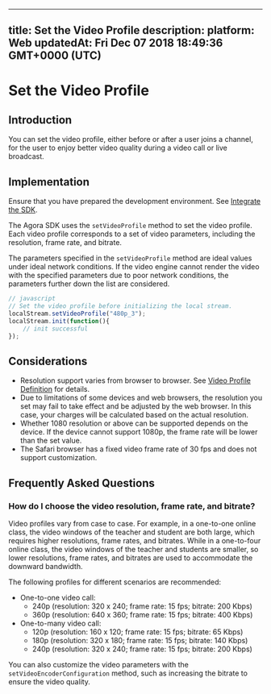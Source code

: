 
---
title: Set the Video Profile
description: 
platform: Web
updatedAt: Fri Dec 07 2018 18:49:36 GMT+0000 (UTC)
---
# Set the Video Profile
## Introduction

You can set the video profile, either before or after a user joins a channel, for the user to enjoy better video quality during a video call or live broadcast.

## Implementation

Ensure that you have prepared the development environment. See [Integrate the SDK](../../en/Video/web_prepare.md).

The Agora SDK uses the `setVideoProfile` method to set the video profile. Each video profile corresponds to a set of video parameters, including the resolution, frame rate, and bitrate.

The parameters specified in the `setVideoProfile` method are ideal values under ideal network conditions. If the video engine cannot render the video with the specified parameters due to poor network conditions, the parameters further down the list are considered.

```javascript
// javascript
// Set the video profile before initializing the local stream.
localStream.setVideoProfile("480p_3");
localStream.init(function(){
	// init successful
});
```

## Considerations
* Resolution support varies from browser to browser. See [Video Profile Definition](https://docs.agora.io/en/Video/API%20Reference/web/interfaces/agorartc.stream.html#setvideoprofile) for details.
* Due to limitations of some devices and web browsers, the resolution you set may fail to take effect and be adjusted by the web browser. In this case, your charges will be calculated based on the actual resolution.
* Whether 1080 resolution or above can be supported depends on the device. If the device cannot support 1080p, the frame rate will be lower than the set value.
* The Safari browser has a fixed video frame rate of 30 fps and does not support customization.

## Frequently Asked Questions
### How do I choose the video resolution, frame rate, and bitrate?

Video profiles vary from case to case. For example, in a one-to-one online class, the video windows of the teacher and student are both large, which requires higher resolutions, frame rates, and bitrates. While in a one-to-four online class, the video windows of the teacher and students are smaller, so lower resolutions, frame rates, and bitrates are used to accommodate the downward bandwidth.

 The following profiles for different scenarios are recommended:

- One-to-one video call: 
  - 240p (resolution: 320 x 240; frame rate: 15 fps; bitrate: 200 Kbps)
  - 360p (resolution: 640 x 360; frame rate: 15 fps; bitrate: 400 Kbps)
- One-to-many video call: 
  - 120p (resolution: 160 x 120; frame rate: 15 fps; bitrate: 65 Kbps)
  - 180p (resolution: 320 x 180; frame rate: 15 fps; bitrate: 140 Kbps)
  - 240p (resolution: 320 x 240; frame rate: 15 fps; bitrate: 200 Kbps) 

You can also customize the video parameters with the `setVideoEncoderConfiguration` method, such as increasing the bitrate to ensure the video quality.
